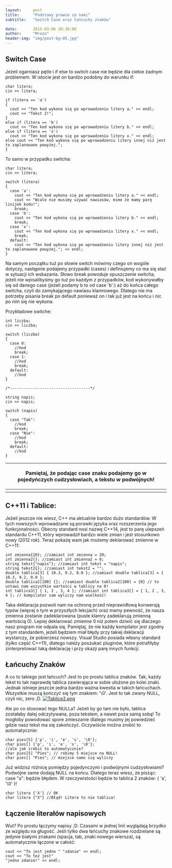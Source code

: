 ```yaml
---
layout:     post
title:      "Podstawy prawie za nami"
subtitle:   "Switch Case oraz łańcuchy znaków"

date:       2015-03-06 20:30:00
author:     "Mrozo"
header-img: "img/post-bg-05.jpg"
---
```


<h2 class="section-heading toph">Switch Case</h2>

<p class="midmar">Jeżeli ogarniasz pętle i if else to switch case nie będzie dla ciebie żadnym problemem. W istocie jest on bardzo podobny do warunku if:</p>

<pre class="colorx midmar"><code class="c++">char litera;
cin >> litera;

if (litera == 'a')
{
  cout << "Ten kod wykona się po wprowadzeniu litery a." << endl;
  cout << "Tekst 2!";
}
else if (litera == 'b')
  cout << <span class="orange">"Ten kod wykona się po wprowadzeniu litery b."</span> << endl;
else if (litera == 'x')
  cout << <span class="orange">"Ten kod wykona się po wprowadzeniu litery x."</span> << endl;
else cout << "Ten kod wykona się po wprowadzeniu litery innej niż jest to zaplanowane powyżej.";
}</code></pre>

<p class="midmar">To samo w przypadku switcha:</p>

<pre class="colorx midmar"><code class="c++">char litera;
cin >> litera;

switch (litera)
{
  case 'a':
    cout << "Ten kod wykona się po wprowadzeniu litery a." << endl;
    cout << "Wcale nie musimy używać nawiasów, mimo że mamy parę linijek kodu!";
    break;
  case 'b':
    cout << "Ten kod wykona się po wprowadzeniu litery b." << endl;
    break;
  case 'x':
    cout << "Ten kod wykona się po wprowadzeniu litery x." << endl;
    break;
  default:
    cout << "Ten kod wykona się po wprowadzeniu litery innej niż jest to zaplanowane powyżej."; << endl;
}</code></pre>

<p class="lowmar">Na samym początku tuż po słowie switch mówimy czego on wogóle dotyczy, następnie podajemy przypadki (cases) i definiujemy co ma się stać w sytuacji ich wskazania.
Słowo break powoduje opuszczenie switcha, jeżeli nie wpisalibyśmy go tuż po każdym z przypadków, kod wykonywałby się od danego case (jeżeli podamy b to od case 'b':) aż do końca całego switcha, czyli do zamykającego nawiasu klamrowego. Dlatego nie ma potrzeby pisania break po default ponieważ on i tak już jest na końcu i nic po nim się nie wykona.</p>

<p class="lowmar">Przykładowe switche:</p>

<pre class="colorx nullmar"><code class="c++">int liczba;
cin >> liczba;

switch (liczba)
{
  case 0:
    //kod
    break;
  case 1:
    //kod
    break;
  default:
    //kod
}

/*-----------------------------------*/

string napis;
cin >> napis;

switch (napis)
{
  case "Tak":
    //kod
    break;
  case "Nie":
    //kod
    break;
  default:
    //kod
}</code></pre>

<table><tbody><tr><th><p class="null">Pamiętaj, że podając case znaku podajemy go w pojedyńczych cudzysłowiach, a tekstu w podwójnych!</p></th></tr><th class="red"></th></tbody></table>

<h2 class="section-heading">C++11 i Tablice:</h2>
<p class="midmar">Jeżeli jeszcze nie wiesz, C++ ma aktualnie bardzo dużo standardów. W tych nowszych wprowadzane są porawki języka oraz rozszerzenia jego funkcjonalności. Obecny standard nosi nazwę C++14, jest to parę ulepszeń standardu C++11, który wprowadził bardzo wiele zmian i jest stosunkowo nowy (2012 rok). Teraz pokażę wam jak możemy deklarować zmienne w C++11:</p>

<pre class="colorx"><code class="c++">int zmienna{20}; //zamiast int zmienna = 20;
int zmienna2{}; //zamiast int zmienna2 = 0;
string tekst{"napis"}; //zamiast int tekst = "napis";
string tekst2{}; //zamiast int tekst2 = "";
double tablica[3] { 10.3, 9.2, 0.0 }; //zamiast double tablica[3] = { 10.3, 9.2, 0.0 };
double tablica2[100] {}; //zamiast double tablica2[100] = {0} // to ustawi nam wszystkie wartości w tablicy na 0!
int tablica3[] { 1, 2 , 3, 4 }; //zamiast int tablica3[] = { 1, 2 , 3, 4 }; // kompilator sam wyliczy nam wielkość!</code></pre>

<p>Taka deklaracja pozwoli nam na ochronę przed nieprawidłową konwersją typów (więcej o tym w przyszłych lekcjach) oraz mamy pewność, że nasza zmienna zostanie zadeklarowana (puste klamry zadeklarują zmienną wartością 0). Lepiej deklarować zmienne 0 niż potem dziwić się dlaczego nasz program nie odpala się. Pamiętaj, że nie każdy kompilator jest zgodny z tym standardem, jeżeli będziem miał błędy przy takiej deklaracji wystarczy, że pobierzesz nowszy. Visual Studio posiada własny standard (tylko część C++11), dlatego należy poszukać pluginów, które potrafiłyby zinterpretować taką deklarację i przy okazji parę innych funkcji.</p>

<h2 class="section-heading">Łańcuchy Znaków</h2>
A co to takiego jest łańcuch? Jest to po prostu tablica znaków. Tak, każdy tekst to tak naprawdę tablica zawierająca w sobie ułożone po kolei znaki. Jednak istnieje jeszcze jedna bardzo ważna kwestia w takich łańcuchach. Wszystkie muszą kończyć się tym znakiem: '\0'.
Jest to tak zwany NULL, czyli nic, zero ;D.

<a href="#">
    <img src="{{ site.baseurl }}/img/inpost/tablice2.png" alt="Tablice2.png">
</a>

<p class="midmar">Ale po co stosować tego NULLa? Jeżeli by go tam nie było, tablica zostałaby dalej odczytywana, poza tekstem, a nawet poza samą sobą! To mogłoby powodować spore zmieszanie dlatego musimy jej powiedzieć gdzie nasz tekst ma się zakończyć. Oczywiście można zrobić to automatycznie:</p>

<pre class="colorx midmar"><code class="c++">char pies[5] {'p', 'i', 'e', 's', '\0'};
char pies[] {'p', 'i', 'e', 's', '\0'};
//ale jak zrobić to automatycznie?
char pies[5] "Pies"; // robimy 5 miejsce na NULL!
char pies[] "Pies"; // miejsce samo się wyliczy</code></pre>

<p class="midmar">Już widzisz różnicę pomiędzy pojedynczymi i podwójnymi cudzysłowiami? Podwójne same dodają NULL na końcu. Dlatego teraz wiesz, że pisząc: case "a": będzie błędem. W rzeczywistości będzie to tablica 2 znaków: { 'a', '\0' }! </p>


<pre class="colorx midmar"><code class="c++">char litera {'X'} // OK
char litera {"X"} //Błąd! Litera to nie tablica!</code></pre>

<h2 class="section-heading">Łączenie literałów napisowych</h2>
<p>Wut? Po prostu łączymy napisy ;D. Czasami w jednej linii wyglądają brzydko ze względu na gługość. Jeśli tylko dwa łańcuchy znakowe rozdzielane są jedynie białymi znakami (spacja, tab, znaki nowego wiersza), są automatycznie łączone w całość:</p>

<pre class="colorx midmar"><code class="c++">cout << "To jest jedno " "zdanie" << endl;
cout << "To też jest"
"jedno zdanie!" << endl;</code></pre>


